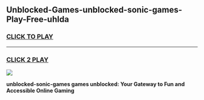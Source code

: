 
## Unblocked-Games-unblocked-sonic-games-Play-Free-uhlda
<h3>
<a href="https://premium76.site?title=unblocked-sonic-games&ref=15A">CLICK TO PLAY</a></h3>
<hr>

<h3>
<a href="https://premium76.site?title=unblocked-sonic-games&ref=15A">CLICK 2 PLAY</a>
  
</h3>

<a href="https://premium76.site?title=unblocked-sonic-games&ref=15A"><img src="https://clearcache.store/games.png"></a>


**unblocked-sonic-games games unblocked: Your Gateway to Fun and Accessible Online Gaming**
